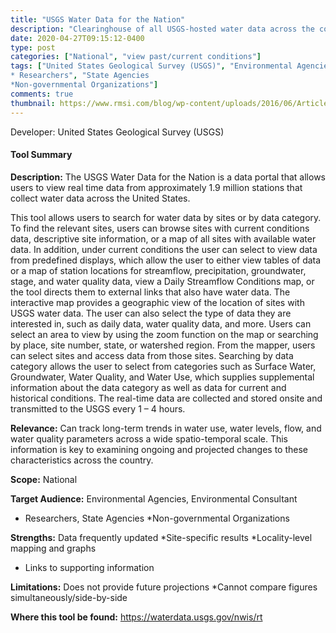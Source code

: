 ```yaml
---
title: "USGS Water Data for the Nation"
description: "Clearinghouse of all USGS-hosted water data across the country, including water temperatures, levels, flows, groundwater tables, and a host of other physical and chemical parameters."
date: 2020-04-27T09:15:12-0400
type: post
categories: ["National", "view past/current conditions"]
tags: ["United States Geological Survey (USGS)", "Environmental Agencies", "Environmental Consultant
* Researchers", "State Agencies
*Non-governmental Organizations"]
comments: true
thumbnail: https://www.rmsi.com/blog/wp-content/uploads/2016/06/Article-04.jpg
---
```

Developer: United States Geological Survey (USGS)

#### Tool Summary
**Description:** The USGS Water Data for the Nation is a data portal that allows users to view real time data from approximately 1.9 million stations that collect water data across the United States.

This tool allows users to search for water data by sites or by data category. To find the relevant sites, users can browse sites with current conditions data, descriptive site information, or a map of all sites with available water data. In addition, under current conditions the user can select to view data from predefined displays, which allow the user to either view tables of data or a map of station locations for streamflow, precipitation, groundwater, stage, and water quality data, view a Daily Streamflow Conditions map, or the tool directs them to external links that also have water data. The interactive map provides a geographic view of the location of sites with USGS water data.  The user can also select the type of data they are interested in, such as daily data, water quality data, and more. Users can select an area to view by using the zoom function on the map or searching by place, site number, state, or watershed region.  From the mapper, users can select sites and access data from those sites. Searching by data category allows the user to select from categories such as Surface Water, Groundwater, Water Quality, and Water Use, which supplies supplemental information about the data category as well as data for current and historical conditions.  The real-time data are collected and stored onsite and transmitted to the USGS every 1 – 4 hours.

**Relevance:** Can track long-term trends in water use, water levels, flow, and water quality parameters across a wide spatio-temporal scale. This information is key to examining ongoing and projected changes to these characteristics across the country.

**Scope:** National

**Target Audience:** Environmental Agencies, Environmental Consultant
* Researchers, State Agencies
*Non-governmental Organizations

**Strengths:** Data frequently updated
*Site-specific results
*Locality-level mapping and graphs
* Links to supporting information

**Limitations:** Does not provide future projections
*Cannot compare figures simultaneously/side-by-side

**Where this tool be found:** https://waterdata.usgs.gov/nwis/rt
